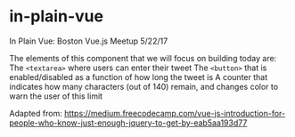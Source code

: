 # in-plain-vue
In Plain Vue: Boston Vue.js Meetup 5/22/17


The elements of this component that we will focus on building today are:
The `<textarea>` where users can enter their tweet
The `<button>` that is enabled/disabled as a function of how long the tweet is
A counter that indicates how many characters (out of 140) remain, and changes color to warn the user of this limit

Adapted from: https://medium.freecodecamp.com/vue-js-introduction-for-people-who-know-just-enough-jquery-to-get-by-eab5aa193d77
